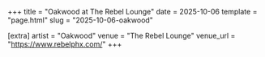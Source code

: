 +++
title = "Oakwood at The Rebel Lounge"
date = 2025-10-06
template = "page.html"
slug = "2025-10-06-oakwood"

[extra]
artist = "Oakwood"
venue = "The Rebel Lounge"
venue_url = "https://www.rebelphx.com/"
+++
